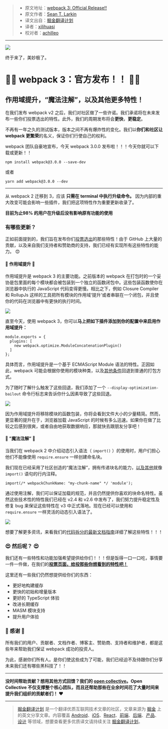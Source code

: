 > * 原文地址：[webpack 3: Official Release!!](https://medium.com/webpack/webpack-3-official-release-15fd2dd8f07b)
> * 原文作者：[Sean T. Larkin](https://medium.com/@TheLarkInn)
> * 译文出自：[掘金翻译计划](https://github.com/xitu/gold-miner)
> * 译者：[xilihuasi](https://github.com/xilihuasi)
> * 校对者：[achilleo](https://github.com/achilleo)

---

![](https://cdn-images-1.medium.com/max/1000/1*Ac4K68j43uSbvHnKZKfXPw.jpeg)

终于来了，美妙极了。

# 🍾🚀 webpack 3：官方发布！！ 🚀🍾

## 作用域提升，“魔法注解”，以及其他更多特性！

在我们发布 webpack v2 之后，我们对社区做了一些许诺。我们承诺将在未来发布一些你们投票选出的特性。此外，我们的周期发布将会**更快**，**更稳定**。

不再有一年之久的测试版本，版本之间不再有爆炸性的变化。我们以**你们和社区让 webpack 更繁荣**的名义，保证你们行使自己的权利。

webpack 团队自豪地宣布，今天 webpack 3.0.0 发布啦！！！今天你就可以下载或更新！！

`npm install webpack@3.0.0 --save-dev`

或者

`yarn add webpack@3.0.0 --dev`

---

从 webpack 2 迁移到 3，应该 **只需在 terminal 中执行升级命令。** 因为内部的重大改变可能会影响一些插件，我们把这项特性作为重要更新收录了。

**目前为止98% 的用户在升级后没有影响原有功能的使用**

### 有哪些更新？

正如前面提到的，我们旨在发布你们[投票选出](https://webpack.js.org/vote)的那些特性！由于 GitHub 上大量的贡献，以及来自我们支持者和赞助商的支持，我们已经有实现所有这些特性的能力。 😍

#### 🔬 作用域提升 🔬

作用域提升是 webpack 3 的主要功能。之前版本的 webpack 在打包时的一个妥协是包里面的每个模块都会被包装到一个独立的函数闭包中。这些包装函数使你在浏览器中执行的 JavaScript 代码变得更慢。相比之下，例如 Closure Compiler 和 RollupJs 这样的工具把所有模块的作用域‘提升’或者串联在一个闭包，并且使你的代码在浏览器中有更快的执行时间。

[![](https://ws4.sinaimg.cn/large/006tKfTcgy1fgrga21tuwj30jn0923zk.jpg)](https://twitter.com/tizmagik/status/876128847682523138?ref_src=twsrc%5Etfw&ref_url=https%3A%2F%2Fmedium.com%2Fmedia%2F4533845503a873853b93e6aaf0833c57%3FpostId%3D15fd2dd8f07b)

直至今天，使用 webpack 3，你可以**马上把如下插件添加到你的配置中来启用作用域提升：**

    module.exports = {
      plugins: [
        new webpack.optimize.ModuleConcatenationPlugin()
      ]
    };

具体而言，作用域提升是一个基于 ECMAScript Module 语法的特性。正因如此，webpack 可能会根据你使用的模块种类，以及[其他条件](https://medium.com/webpack/webpack-freelancing-log-book-week-5-7-4764be3266f5)回退到普通的打包方式。

为了随时了解什么触发了这些回退，我们添加了一个 `--display-optimization-bailout` 命令行标志来告诉你什么因素导致了这些回退。

[![](https://ws3.sinaimg.cn/large/006tKfTcgy1fgrgbhk955j30j806lt9e.jpg)](https://twitter.com/jeremenichelli/status/876527176606265344?ref_src=twsrc%5Etfw&ref_url=https%3A%2F%2Fmedium.com%2Fmedia%2F6663aed6525e9200886db81c9415337c%3FpostId%3D15fd2dd8f07b)

因为作用域提升将移除模块的函数包装，你将会看到文件大小的少量精简。然而，更显著的提升在于，浏览器加载 JavaScript 的时候有多么迅速。如果你在做了比较之后感到很爽，或者自由地获取数据响应，那就快去跟朋友分享吧！

#### 🔮 ”魔法注解” 🔮

当我们在 webpack 2 中介绍动态引入语法（ `import()` ）的使用时，用户们担心他们不能像使用 `require.ensure` 一样创建命名块。

我们现在已经采用了社区创造的“魔法注解”，拥有传递块名的能力，[以及其他](https://medium.com/webpack/how-to-use-webpacks-new-magic-comment-feature-with-react-universal-component-ssr-a38fd3e296a)就像 `import()` 语句的行内注释。


```
import(/* webpackChunkName: "my-chunk-name" */ 'module');
```

通过使用注解，我们可以保证加载的规范，并且仍然提供你喜欢的块命名特性。虽然这些技术性的特性我们已经在 v2.4 和 v2.6 中发布了，我们努力提升稳定性及修复 bug 来保证这些特性在 v3 中正式落地。现在已经可以使用和 `require.ensure` 一样灵活的动态引入语法了。

[![](https://ws3.sinaimg.cn/large/006tKfTcgy1fgrgcvddj9j30ie0dodh5.jpg)](https://twitter.com/AdamRackis/status/872602076056088576/photo/1?ref_src=twsrc%5Etfw&ref_url=https%3A%2F%2Fmedium.com%2Fmedia%2Ffd3c12141eb0e7363d3e33feb528480c%3FpostId%3D15fd2dd8f07b)

想要了解更多资讯，来看我们的[代码拆分的最新文档指南](https://webpack.js.org/guides/code-splitting-async)详细了解这些特性！！！

### 😍 然后呢？ 😍

我们还有一些特性和功能加强希望提供给你们！！！但是饭得一口一口吃，事情要一件一件做，在我们的[**投票页面，给投那些你想看到的特性吧！**](http://webpack.js.org/vote)

这里还有一些我们仍然想提供给你们的东西：

- 更好地构建缓存
- 更快的初始和增量版本
- 更好的 TypeScript 体验
- 改进长期缓存
- MASM 模块支持
- 提升用户体验


### 🙇 感谢 🙇

所有我们的用户、贡献者、文档作者、博客主、赞助商、支持者和维护者，都是这些年来帮助我们保证 webpack 成功的投资人。

为此，感谢你们所有人。是你们使这些成为了可能，我们已经迫不及待跟你们分享未来我们还有哪些黑科技了！！

---

**没时间帮助贡献？想用其他方式回馈？我们的 [open collective](http://opencollective.com/webpack)。Open Collective 不仅支撑整个核心团队，而且还帮助那些在业余时间花了大量时间来提升我们组织的贡献者们！ ❤**

---

> [掘金翻译计划](https://github.com/xitu/gold-miner) 是一个翻译优质互联网技术文章的社区，文章来源为 [掘金](https://juejin.im) 上的英文分享文章。内容覆盖 [Android](https://github.com/xitu/gold-miner#android)、[iOS](https://github.com/xitu/gold-miner#ios)、[React](https://github.com/xitu/gold-miner#react)、[前端](https://github.com/xitu/gold-miner#前端)、[后端](https://github.com/xitu/gold-miner#后端)、[产品](https://github.com/xitu/gold-miner#产品)、[设计](https://github.com/xitu/gold-miner#设计) 等领域，想要查看更多优质译文请持续关注 [掘金翻译计划](https://github.com/xitu/gold-miner)。
